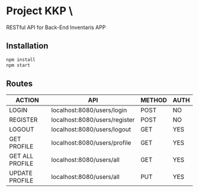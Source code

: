 # Project KKP \
RESTful API for Back-End Inventaris APP

## Installation
```sh
npm install
npm start
```
## Routes

| ACTION | API | METHOD | AUTH |
| ------ | ------ | ------ | ------ |
| LOGIN | localhost:8080/users/login | POST | NO |
| REGISTER | localhost:8080/users/register | POST | NO |
| LOGOUT | localhost:8080/users/logout | GET | YES|
| GET PROFILE | localhost:8080/users/profile | GET | YES |
| GET ALL PROFILE | localhost:8080/users/all | GET | YES |
| UPDATE PROFILE | localhost:8080/users/all | PUT | YES |


